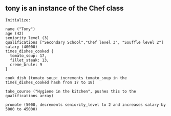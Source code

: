## tony is an instance of the Chef class

```
Initialize:

name ("Tony")
age (42)
seniority_level (3)
qualifications ["Secondary School","Chef level 3", "Souffle level 2"]
salary (40000)
times_dishes_cooked {
  tomato_soup: 17,
  fillet_steak: 13,
  creme_brule: 9
}
```

`cook_dish (tomato_soup: increments tomato_soup in the times_dishes_cooked hash from 17 to 18)`

`take_course ("Hygiene in the kitchen", pushes this to the qualifications array)`

`promote (5000, decrements seniority_level to 2 and increases salary by 5000 to 45000)`
